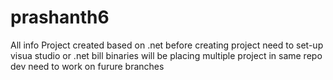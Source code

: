 # prashanth6
All info
Project created based on .net
before creating project need to set-up visua studio or .net bill binaries
will be placing multiple project in same repo
dev need to work on furure branches
